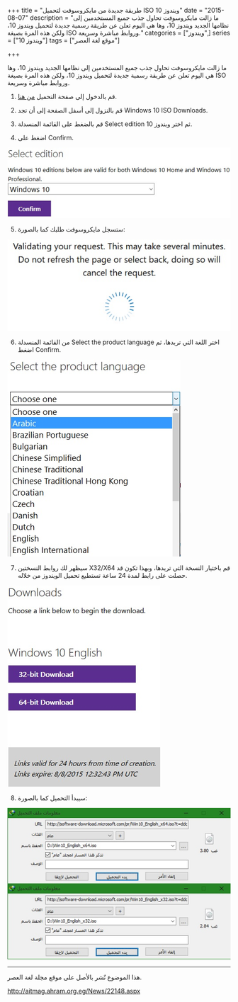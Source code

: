 +++
title = "طريقة جديدة من مايكروسوفت لتحميل ISO ويندوز 10"
date = "2015-08-07"
description = "ما زالت مايكروسوفت تحاول جذب جميع المستخدمين إلى نظامها الجديد ويندوز 10، وها هي اليوم تعلن عن طريقة رسمية جديدة لتحميل ويندوز 10، ولكن هذه المرة بصيغة ISO وروابط مباشرة وسريعة."
categories = ["ويندوز",]
series = ["ويندوز 10"]
tags = ["موقع لغة العصر"]

+++

ما زالت مايكروسوفت تحاول جذب جميع المستخدمين إلى نظامها الجديد ويندوز 10، وها هي اليوم تعلن عن طريقة رسمية جديدة لتحميل ويندوز 10، ولكن هذه المرة بصيغة ISO وروابط مباشرة وسريعة.

1. قم بالدخول إلى صفحة التحميل [من هنا](https://www.microsoft.com/en-us/software-download/techbench).
2. قم بالنزول إلى أسفل الصفحة إلى أن تجد Windows 10 ISO Downloads.

3. قم بالضغط على القائمة المنسدلة Select edition ثم اختر ويندوز 10.
4. اضغط على Confirm.

![](images/2015-635745568501186634-118.jpg "2")

5. ستسجل مايكروسوفت طلبك كما بالصورة:

![](images/2015-635745568658686634-868.jpg "3")

6. من القائمة المنسدلة Select the product language اختر اللغة التي تريدها، ثم اضغط Confirm.

![](images/2015-635745568823217884-321.jpg "4")

7. سيظهر لك روابط النسختين X32/X64 قم باختيار النسخة التي تريدها، وبهذا تكون قد حصلت على رابط لمدة 24 ساعة تستطيع تحميل الويندوز من خلاله.

![](images/2015-635745568995249134-524.jpg "5")

8. سيبدأ التحميل كما بالصورة:

![](images/2015-635745569173374134-337.jpg "6")

---

هذا الموضوع نٌشر باﻷصل على موقع مجلة لغة العصر.

http://aitmag.ahram.org.eg/News/22148.aspx

